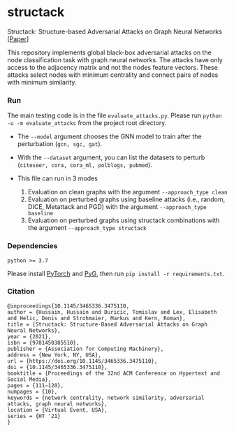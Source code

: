 # structack
Structack: Structure-based Adversarial Attacks on Graph Neural Networks \[[Paper](https://dl.acm.org/doi/abs/10.1145/3465336.3475110)\]

This repository implements global black-box adversarial attacks on the node classification task with graph neural networks.
The attacks have only access to the adjacency matrix and not the nodes feature vectors.
These attacks select nodes with minimum centrality and connect pairs of nodes with minimum similarity.

### Run
The main testing code is in the file `evaluate_attacks.py`.
Please run `python -u -m evaluate_attacks` from the project root directory.

* The `--model` argument chooses the GNN model to train after the perturbation (`gcn, sgc, gat`).

* With the `--dataset` argument, you can list the datasets to perturb (`citeseer, cora, cora_ml, polblogs, pubmed`).

* This file can run in 3 modes
	1. Evaluation on clean graphs with the argument `--approach_type clean`
	2. Evaluation on perturbed graphs using baseline attacks (i.e., random, DICE, Metattack and PGD) with the argument `--approach_type baseline`
	3. Evaluation on perturbed graphs using structack combinations with the argument `--approach_type structack`

### Dependencies
`python >= 3.7`

Please install [PyTorch](https://pytorch.org/get-started/locally/) and [PyG](https://pytorch-geometric.readthedocs.io/en/latest/notes/installation.html), then run `pip install -r requirements.txt`.

### Citation

```
@inproceedings{10.1145/3465336.3475110,
author = {Hussain, Hussain and Duricic, Tomislav and Lex, Elisabeth and Helic, Denis and Strohmaier, Markus and Kern, Roman},
title = {Structack: Structure-Based Adversarial Attacks on Graph Neural Networks},
year = {2021},
isbn = {9781450385510},
publisher = {Association for Computing Machinery},
address = {New York, NY, USA},
url = {https://doi.org/10.1145/3465336.3475110},
doi = {10.1145/3465336.3475110},
booktitle = {Proceedings of the 32nd ACM Conference on Hypertext and Social Media},
pages = {111–120},
numpages = {10},
keywords = {network centrality, network similarity, adversarial attacks, graph neural networks},
location = {Virtual Event, USA},
series = {HT '21}
}

```
